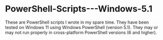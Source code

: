 # PowerShell-Scripts---Windows-5.1
These are PowerShell scripts I wrote in my spare time. They have been tested on Windows 11 using Windows PowerShell (version 5.1). They may or may not run properly in cross-platform PowerShell versions (6 and higher).
